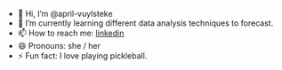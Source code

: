 - 👋 Hi, I’m @april-vuylsteke
- 🌱 I’m currently learning different data analysis techniques to forecast.
- 📫 How to reach me: [linkedin](https://www.linkedin.com/in/aprilvuylsteke/)
- 😄 Pronouns: she / her
- ⚡ Fun fact: I love playing pickleball.

<!---
april-vuylsteke/april-vuylsteke is a ✨ special ✨ repository because its `README.md` (this file) appears on your GitHub profile.
You can click the Preview link to take a look at your changes.
--->
